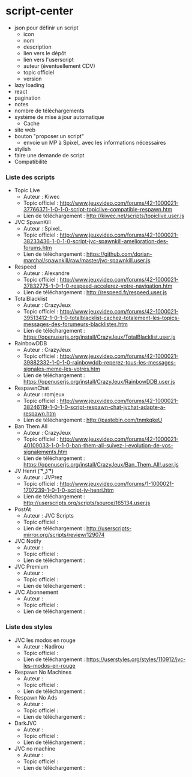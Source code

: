 # script-center

- json pour définir un script
    - icon
    - nom
    - description
    - lien vers le dépôt
    - lien vers l'userscript
    - auteur (éventuellement CDV)
    - topic officiel
    - version
- lazy loading
- react
- pagination
- notes
- nombre de téléchargements
- système de mise à jour automatique
    - Cache
- site web
- bouton "proposer un script"
    - envoie un MP à Spixel_ avec les informations nécessaires
- stylish
- faire une demande de script
- Compatibilité

### Liste des scripts

- Topic Live
    - Auteur : Kiwec
    - Topic officiel : http://www.jeuxvideo.com/forums/42-1000021-37766371-1-0-1-0-script-topiclive-compatible-respawn.htm
    - Lien de téléchargement : http://kiwec.net/scripts/topiclive.user.js
- JVC SpawnKill
    - Auteur : Spixel_
    - Topic officiel : http://www.jeuxvideo.com/forums/42-1000021-38233436-1-0-1-0-script-jvc-spawnkill-amelioration-des-forums.htm
    - Lien de téléchargement : https://github.com/dorian-marchal/spawnkill/raw/master/jvc-spawnkill.user.js
- Respeed
    - Auteur : Alexandre
    - Topic officiel : http://www.jeuxvideo.com/forums/42-1000021-37832775-1-0-1-0-respeed-accelerez-votre-navigation.htm
    - Lien de téléchargement : http://respeed.fr/respeed.user.js
- TotalBlacklist
    - Auteur : CrazyJeux
    - Topic officiel : http://www.jeuxvideo.com/forums/42-1000021-39513412-1-0-1-0-totalblacklist-cachez-totalement-les-topics-messages-des-forumeurs-blacklistes.htm
    - Lien de téléchargement : https://openuserjs.org/install/CrazyJeux/TotalBlacklist.user.js
- RainbowDDB
    - Auteur : CrazyJeux
    - Topic officiel : http://www.jeuxvideo.com/forums/42-1000021-39882332-1-0-1-0-rainbowddb-reperez-tous-les-messages-signales-meme-les-votres.htm
    - Lien de téléchargement : https://openuserjs.org/install/CrazyJeux/RainbowDDB.user.js
- RespawnChat
    - Auteur : romjeux
    - Topic officiel : http://www.jeuxvideo.com/forums/42-1000021-38246119-1-0-1-0-script-respawn-chat-jvchat-adapte-a-respawn.htm
    - Lien de téléchargement : http://pastebin.com/tnmkqkeU
- Ban Them All
    - Auteur : CrazyJeux
    - Topic officiel : http://www.jeuxvideo.com/forums/42-1000021-40109033-1-0-1-0-ban-them-all-suivez-l-evolution-de-vos-signalements.htm
    - Lien de téléchargement : https://openuserjs.org/install/CrazyJeux/Ban_Them_All!.user.js
- JV Henri ( ͡° ͜ʖ ͡°)
    - Auteur : JVPrez
    - Topic officiel : http://www.jeuxvideo.com/forums/1-1000021-1707239-1-0-1-0-script-jv-henri.htm
    - Lien de téléchargement : http://userscripts.org/scripts/source/165134.user.js
- PostAt
    - Auteur : JVC Scripts
    - Topic officiel :
    - Lien de téléchargement : http://userscripts-mirror.org/scripts/review/129074
- JVC Notify
    - Auteur :
    - Topic officiel :
    - Lien de téléchargement :
- JVC Premium
    - Auteur :
    - Topic officiel :
    - Lien de téléchargement :
- JVC Abonnement
    - Auteur :
    - Topic officiel :
    - Lien de téléchargement :

### Liste des styles

- JVC les modos en rouge
    - Auteur : Nadirou
    - Topic officiel :
    - Lien de téléchargement : https://userstyles.org/styles/110912/jvc-les-modos-en-rouge
- Respawn No Machines
    - Auteur :
    - Topic officiel :
    - Lien de téléchargement :
- Respawn No Ads
    - Auteur :
    - Topic officiel :
    - Lien de téléchargement :
- DarkJVC
    - Auteur :
    - Topic officiel :
    - Lien de téléchargement :
- JVC no machine
    - Auteur :
    - Topic officiel :
    - Lien de téléchargement :
